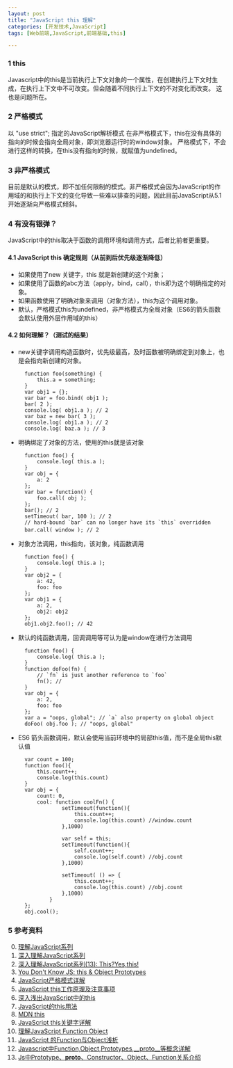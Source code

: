 ```yaml
---
layout: post
title: "JavaScript this 理解"
categories: [开发技术,JavaScript]
tags: [Web前端,JavaScript,前端基础,this]

---
```


### 1 this
Javascript中的this是当前执行上下文对象的一个属性，在创建执行上下文时生成，在执行上下文中不可改变。但会随着不同执行上下文的不对变化而改变。 这也是问题所在。

### 2 严格模式
以 "use strict"; 指定的JavaScript解析模式
在非严格模式下，this在没有具体的指向的时候会指向全局对象，即浏览器运行时的window对象。
严格模式下，不会进行这样的转换，在this没有指向的时候，就赋值为undefined。

### 3 非严格模式
目前是默认的模式，即不加任何限制的模式。非严格模式会因为JavaScript的作用域的和执行上下文的变化导致一些难以排查的问题，因此目前JavaScript从5.1开始逐渐向严格模式倾斜。

### 4 有没有银弹？
JavaScript中的this取决于函数的调用环境和调用方式，后者比前者更重要。

#### 4.1 JavaScript this 确定规则（从前到后优先级逐渐降低）
+ 如果使用了new 关键字，this 就是新创建的这个对象；
+ 如果使用了函数的abc方法（apply，bind，call），this即为这个明确指定的对象。
+ 如果函数使用了明确对象来调用（对象方法），this为这个调用对象。
+ 默认，严格模式this为undefined，非严格模式为全局对象（ES6的箭头函数会默认使用外层作用域的this）

#### 4.2 如何理解？（测试的结果）
+ new关键字调用构造函数时，优先级最高，及时函数被明确绑定到对象上，也是会指向新创建的对象。  
  
        function foo(something) {
            this.a = something;
        }
        var obj1 = {};
        var bar = foo.bind( obj1 );
        bar( 2 );
        console.log( obj1.a ); // 2
        var baz = new bar( 3 );
        console.log( obj1.a ); // 2
        console.log( baz.a ); // 3

+ 明确绑定了对象的方法，使用的this就是该对象        
   
        function foo() {
            console.log( this.a );
        }
        var obj = {
            a: 2
        };
        var bar = function() {
            foo.call( obj );
        };
        bar(); // 2
        setTimeout( bar, 100 ); // 2
        // hard-bound `bar` can no longer have its `this` overridden
        bar.call( window ); // 2　　
        
+ 对象方法调用，this指向，该对象，纯函数调用

        function foo() {
            console.log( this.a );
        }
        var obj2 = {
            a: 42,
            foo: foo
        };
        var obj1 = {
            a: 2,
            obj2: obj2
        };
        obj1.obj2.foo(); // 42

+ 默认的纯函数调用，回调调用等可认为是window在进行方法调用       

        function foo() {
            console.log( this.a );
        }
        function doFoo(fn) {
            // `fn` is just another reference to `foo`
            fn(); //
        }
        var obj = {
            a: 2,
            foo: foo
        };
        var a = "oops, global"; // `a` also property on global object
        doFoo( obj.foo ); // "oops, global"
+ ES6 箭头函数调用，默认会使用当前环境中的局部this值，而不是全局this默认值  
          
        var count = 100;
        function foo(){
            this.count++;
            console.log(this.count)
        }
        var obj = {
            count: 0,
            cool: function coolFn() {
                    setTimeout(function(){
                        this.count++;
                        console.log(this.count) //window.count
                    },1000)
                    
                    var self = this;
                    setTimeout(function(){
                        self.count++;
                        console.log(self.count) //obj.count
                    },1000)
                    
                    setTimeout( () => {
                        this.count++;
                        console.log(this.count) //obj.count
                    },1000)
                }
        };
        obj.cool();


### 5 参考资料
0. [理解JavaScript系列](http://www.cnblogs.com/fool/category/264215.html)
0. [深入理解JavaScript系列](http://www.cnblogs.com/TomXu/archive/2011/12/15/2288411.html)
0. [深入理解JavaScript系列(13): This?Yes,this!](http://www.cnblogs.com/TomXu/archive/2012/01/17/2310479.html)
0. [You Don't Know JS: this & Object Prototypes](https://github.com/getify/You-Dont-Know-JS/blob/master/this%20&%20object%20prototypes/README.md#you-dont-know-js-this--object-prototypes)
0. [JavaScript严格模式详解](http://www.ruanyifeng.com/blog/2013/01/javascript_strict_mode.html)
1. [JavaScript this工作原理及注意事项](http://blog.jobbole.com/67347/)
2. [深入浅出JavaScript中的this](http://www.ibm.com/developerworks/cn/web/1207_wangqf_jsthis/)
3. [JavaScript的this用法](http://www.ruanyifeng.com/blog/2010/04/using_this_keyword_in_javascript.html)
4. [MDN this](https://developer.mozilla.org/en-US/docs/Web/JavaScript/Reference/Operators/this)
5. [JavaScript this关键字详解](http://www.cnblogs.com/justany/archive/2012/11/01/the_keyword_this_in_javascript.html)
6. [理解JavaScript Function Object](http://kb.cnblogs.com/page/77480/)
7. [JavaScript 的Function与Object浅析](http://blog.csdn.net/sykent/article/details/8003343)
8. [Javascript中Function,Object,Prototypes,__proto__等概念详解](http://anykoro.sinaapp.com/2012/01/31/javascript%E4%B8%ADfunctionobjectprototypes__proto__%E7%AD%89%E6%A6%82%E5%BF%B5%E8%AF%A6%E8%A7%A3/)
9. [Js中Prototype、__proto__、Constructor、Object、Function关系介绍](http://www.blogjava.net/heavensay/archive/2013/10/20/405440.html)
